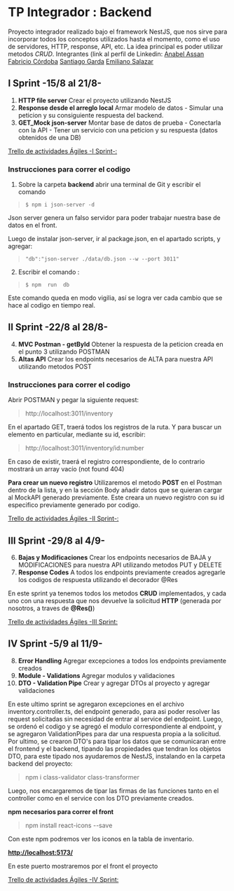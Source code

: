 # TP Integrador : Backend

Proyecto integrador realizado bajo el framework NestJS, que nos sirve para incorporar todos los conceptos utilizados hasta el momento, como el uso de servidores, HTTP, response, API, etc. La idea principal es poder utilizar metodos *CRUD*. 
Integrantes (link al perfil de Linkedin:
[Anabel Assan](https://www.linkedin.com/in/anabel-assann/)
[Fabricio Córdoba](https://www.linkedin.com/in/fabricio-cordoba/)
[Santiago Garda](https://www.linkedin.com/in/santiago-garda-1835891b9/)
[Emiliano Salazar](https://www.linkedin.com/in/emiliano-salazar/)

## I Sprint -15/8 al 21/8-

1. **HTTP file server** 
Crear el proyecto utilizando NestJS
2. **Response desde el arreglo local**
Armar modelo de datos - Simular una peticion y su consiguiente respuesta del backend.
3. **GET_Mock json-server**
Montar base de datos de prueba - Conectarla con la API - Tener un servicio con una peticion y su respuesta (datos obtenidos de una DB)

[Trello de actividades Ágiles -I Sprint-:](https://trello.com/b/Xb5CvUle/inventario)

### Instrucciones para correr el codigo

1.  Sobre la carpeta **backend** abrir una terminal de Git y escribir el comando
>`$ npm i json-server -d`

Json server genera un falso servidor para poder trabajar nuestra base de datos en el front.

Luego de instalar json-server, ir al package.json, en el apartado scripts, y agregar: 
>`"db":"json-server ./data/db.json --w --port 3011"`

2. Escribir el comando :
> `$ npm  run  db`  

Este comando queda en modo vigilia, así se logra ver cada cambio que se hace al codigo en tiempo real.

## II Sprint -22/8 al 28/8-

4. **MVC Postman - getById** 
Obtener la respuesta de la peticion creada en el punto 3 utilizando POSTMAN
5. **Altas API**
Crear los endpoints necesarios de ALTA para nuestra API utilizando metodos POST

### Instrucciones para correr el codigo
Abrir POSTMAN y pegar la siguiente request:

> http://localhost:3011/inventory

En el apartado GET, traerá todos los registros de la ruta. Y para buscar un elemento en particular, mediante su id, escribir:

> http://localhost:3011/inventory/id:number

En caso de existir, traerá el registro correspondiente, de lo contrario mostrará un array vacío (not found 404)

**Para crear un nuevo registro** 
Utilizaremos el metodo **POST** en el Postman dentro de la lista, y en la sección Body añadir datos que se quieran cargar al MockAPI generado previamente. Este creara un nuevo registro con su id especifico previamente generado por codigo. 

[Trello de actividades Ágiles -II Sprint-:](https://trello.com/b/Xb5CvUle/inventario)

## III Sprint -29/8 al 4/9-

6. **Bajas y Modificaciones** 
Crear los endpoints necesarios de BAJA y MODIFICACIONES para nuestra API utilizando metodos PUT y DELETE
7. **Response Codes**
A todos los endpoints previamente creados agregarle los codigos de respuesta utilizando el decorador @Res

En este sprint ya tenemos todos los metodos **CRUD** implementados, y cada uno con una respuesta que nos devuelve la solicitud **HTTP** (generada por nosotros, a traves de **@Res()**)

[Trello de actividades Ágiles -III Sprint:](https://trello.com/b/Xb5CvUle/inventario)

## IV Sprint -5/9 al 11/9-

8. **Error Handling**
Agregar excepciones a todos los endpoints previamente creados
9. **Module - Validations**
Agregar modulos y validaciones
10. **DTO - Validation Pipe** 
Crear y agregar DTOs al proyecto y agregar validaciones

En este ultimo sprint se agregaron excepciones en el archivo inventory.controller.ts, del endpoint generado, para asi poder resolver las request solicitadas sin necesidad de entrar al service del endpoint.
Luego, se ordenó el codigo y se agregó el modulo correspondiente al endpoint, y se agregaron ValidationPipes para dar una respuesta propia a la solicitud.
Por ultimo, se crearon DTO's para tipar los datos que se comunicaran entre el frontend y el backend, tipando las propiedades que tendran los objetos DTO, para este tipado nos ayudaremos de NestJS, instalando en la carpeta backend del proyecto:
>npm i class-validator class-transformer

Luego, nos encargaremos de tipar las firmas de las funciones tanto en el controller como en el service con los DTO previamente creados.

**npm necesarios para correr el front**
>npm install react-icons --save

Con este npm podremos ver los iconos en la tabla de inventario.

**[http://localhost:5173/](http://localhost:5173/)**

En este puerto mostraremos por el front el proyecto

[Trello de actividades Ágiles -IV Sprint:](https://trello.com/b/Xb5CvUle/inventario)
